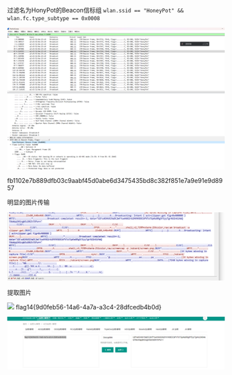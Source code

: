 过滤名为HonyPot的Beacon信标组
`wlan.ssid == "HoneyPot" && wlan.fc.type_subtype == 0x0008`

![](attachments/Pasted%20image%2020230310160353.png)


  
fb1102e7b889dfb03c9aabf45d0abe6d3475435bd8c382f851e7a9e91e9d8957

明显的图片传输

![](attachments/Pasted%20image%2020230310165855.png)

提取图片

![](attachments/sceen3.png)
flag14{9d0feb56-14a6-4a7a-a3c4-28dfcedb4b0d}


![](attachments/Pasted%20image%2020230310171318.png)
